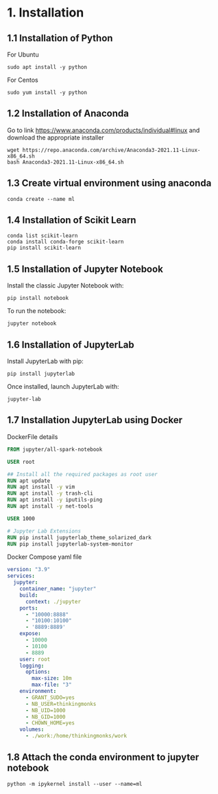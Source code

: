 # 1. Installation

## 1.1 Installation of Python

For Ubuntu

```shell
sudo apt install -y python
```

For Centos

```shell
sudo yum install -y python
```

## 1.2 Installation of Anaconda

Go to link https://www.anaconda.com/products/individual#linux and download the appropriate installer

```shell
wget https://repo.anaconda.com/archive/Anaconda3-2021.11-Linux-x86_64.sh
bash Anaconda3-2021.11-Linux-x86_64.sh
```

## 1.3 Create virtual environment using anaconda

```shell
conda create --name ml
```

## 1.4 Installation of Scikit Learn

```shell
conda list scikit-learn
conda install conda-forge scikit-learn
pip install scikit-learn
```

## 1.5 Installation of Jupyter Notebook

Install the classic Jupyter Notebook with:
```shell
pip install notebook
```

To run the notebook:
```shell
jupyter notebook
```

## 1.6 Installation of JupyterLab

Install JupyterLab with pip:
```shell
pip install jupyterlab
```

Once installed, launch JupyterLab with:
```shell
jupyter-lab
```

## 1.7 Installation JupyterLab using Docker

DockerFile details

```Dockerfile
FROM jupyter/all-spark-notebook

USER root

## Install all the required packages as root user
RUN apt update
RUN apt install -y vim
RUN apt install -y trash-cli
RUN apt install -y iputils-ping
RUN apt install -y net-tools

USER 1000

# Jupyter Lab Extensions
RUN pip install jupyterlab_theme_solarized_dark
RUN pip install jupyterlab-system-monitor
```

Docker Compose yaml file
```yaml
version: "3.9"
services:
  jupyter:
    container_name: "jupyter"
    build:
      context: ./jupyter
    ports:
      - "10000:8888"
      - "10100:10100"
      - '8889:8889'
    expose:
      - 10000
      - 10100
      - 8889
    user: root
    logging:
      options:
        max-size: 10m
        max-file: "3"
    environment:
      - GRANT_SUDO=yes
      - NB_USER=thinkingmonks
      - NB_UID=1000
      - NB_GID=1000
      - CHOWN_HOME=yes
    volumes:
      - ./work:/home/thinkingmonks/work
```

## 1.8 Attach the conda environment to jupyter notebook
```shell
python -m ipykernel install --user --name=ml
```
